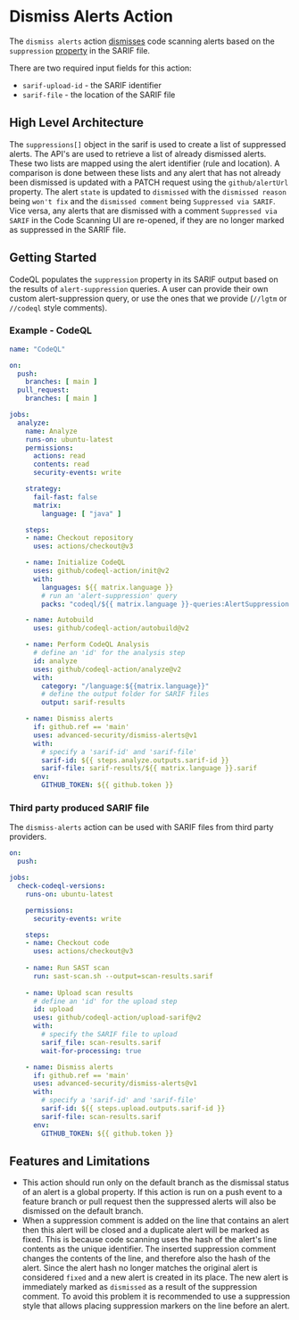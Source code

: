 # Dismiss Alerts Action 

The `dismiss alerts` action [dismisses](https://docs.github.com/en/code-security/code-scanning/automatically-scanning-your-code-for-vulnerabilities-and-errors/managing-code-scanning-alerts-for-your-repository) code scanning alerts based on the `suppression` [property](https://docs.oasis-open.org/sarif/sarif/v2.0/csprd02/sarif-v2.0-csprd02.html#_Toc10127852) in the SARIF file. 

There are two required input fields for this action: 
- `sarif-upload-id` - the SARIF identifier
- `sarif-file` - the location of the SARIF file

## High Level Architecture 

The `suppressions[]` object in the sarif is used to create a list of suppressed alerts. The API's are used to retrieve a list of already dismissed alerts. These two lists are mapped using the alert identifier (rule and location).  A comparison is done between these lists and any alert that has not already been dismissed is updated with a PATCH request using the `github/alertUrl` property. The alert `state` is updated to `dismissed` with the `dismissed reason` being `won't fix` and the `dismissed comment` being `Suppressed via SARIF`. Vice versa, any alerts that are dismissed with a comment `Suppressed via SARIF` in the Code Scanning UI are re-opened, if they are no longer marked as suppressed in the SARIF file.

## Getting Started 

CodeQL populates the `suppression` property in its SARIF output based on the results of `alert-suppression` queries. A user can provide their own custom alert-suppression query, or use the ones that we provide (`//lgtm` or `//codeql` style comments).

### Example - CodeQL 

```yaml
name: "CodeQL"

on:
  push:
    branches: [ main ]
  pull_request:
    branches: [ main ]

jobs:
  analyze:
    name: Analyze
    runs-on: ubuntu-latest
    permissions:
      actions: read
      contents: read
      security-events: write

    strategy:
      fail-fast: false
      matrix:
        language: [ "java" ]

    steps:
    - name: Checkout repository
      uses: actions/checkout@v3

    - name: Initialize CodeQL
      uses: github/codeql-action/init@v2
      with:
        languages: ${{ matrix.language }}
        # run an 'alert-suppression' query
        packs: "codeql/${{ matrix.language }}-queries:AlertSuppression.ql"

    - name: Autobuild
      uses: github/codeql-action/autobuild@v2

    - name: Perform CodeQL Analysis
      # define an 'id' for the analysis step
      id: analyze
      uses: github/codeql-action/analyze@v2
      with:
        category: "/language:${{matrix.language}}"
        # define the output folder for SARIF files
        output: sarif-results

    - name: Dismiss alerts
      if: github.ref == 'main'
      uses: advanced-security/dismiss-alerts@v1
      with:
        # specify a 'sarif-id' and 'sarif-file'
        sarif-id: ${{ steps.analyze.outputs.sarif-id }}
        sarif-file: sarif-results/${{ matrix.language }}.sarif
      env:
        GITHUB_TOKEN: ${{ github.token }}
```

### Third party produced SARIF file 

The `dismiss-alerts` action can be used with SARIF files from third party providers.

``` yaml
on:
  push:

jobs:
  check-codeql-versions:
    runs-on: ubuntu-latest

    permissions:
      security-events: write

    steps:
    - name: Checkout code
      uses: actions/checkout@v3
    
    - name: Run SAST scan
      run: sast-scan.sh --output=scan-results.sarif
      
    - name: Upload scan results
      # define an 'id' for the upload step
      id: upload
      uses: github/codeql-action/upload-sarif@v2
      with:
        # specify the SARIF file to upload
        sarif_file: scan-results.sarif
        wait-for-processing: true

    - name: Dismiss alerts
      if: github.ref == 'main'    
      uses: advanced-security/dismiss-alerts@v1
      with:
        # specify a 'sarif-id' and 'sarif-file'
        sarif-id: ${{ steps.upload.outputs.sarif-id }}
        sarif-file: scan-results.sarif
      env:
        GITHUB_TOKEN: ${{ github.token }}        
```

## Features and Limitations 

- This action should run only on the default branch as the dismissal status of an alert is a global property. If this action is run on a push event to a feature branch or pull request then the suppressed alerts will also be dismissed on the default branch. 
- When a suppression comment is added on the line that contains an alert then this alert will be closed and a duplicate alert will be marked as fixed. This is because code scanning uses the hash of the alert's line contents as the unique identifier. The inserted suppression comment changes the contents of the line, and therefore also the hash of the alert. Since the alert hash no longer matches the original alert is considered `fixed` and a new alert is created in its place. The new alert is immediately marked as `dismissed` as a result of the suppression comment. To avoid this problem it is recommended to use a suppression style that allows placing suppression markers on the line before an alert.
